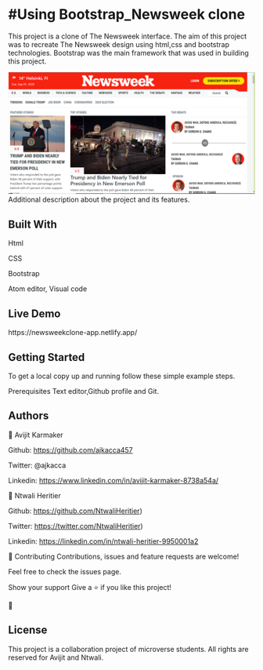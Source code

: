 <h1>#Using Bootstrap_Newsweek clone</h1>

This project is a clone of The Newsweek interface. The aim of this project was to recreate The Newsweek design using html,css and bootstrap technologies. Bootstrap was the main framework that was used in building this project.

<img src="images/picture1.PNG" alt="projectimg">

</h1>Additional description about the project and its features.</h1>

<h2>Built With</h2>

Html

CSS

Bootstrap

Atom editor, Visual code

<h2>Live Demo</h2>
https://newsweekclone-app.netlify.app/

<h2>Getting Started</h2>
To get a local copy up and running follow these simple example steps.

Prerequisites
Text editor,Github profile and Git.

<h2>Authors</h2>

👤 Avijit Karmaker


Github: https://github.com/ajkacca457

Twitter: @ajkacca

Linkedin: https://www.linkedin.com/in/avijit-karmaker-8738a54a/

👤 Ntwali Heritier

Github: https://github.com/NtwaliHeritier)

Twitter: https://twitter.com/NtwaliHeritier)

Linkedin: https://linkedin.com/in/ntwali-heritier-9950001a2



🤝 Contributing
Contributions, issues and feature requests are welcome!

Feel free to check the issues page.

Show your support
Give a ⭐️ if you like this project!

📝 <h2>License</h2>
This project is a collaboration project of microverse students. All rights are reserved for Avijit and Ntwali.
